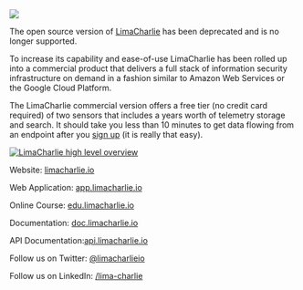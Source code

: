 <img src="https://storage.googleapis.com/limacharlie-io/logo_horizontal.png" />


The open source version of [LimaCharlie](https://limacharlie.io) has been deprecated and is no longer supported.

To increase its capability and ease-of-use LimaCharlie has been rolled up into a commercial product that delivers a full stack of information security infrastructure on demand in a fashion similar to Amazon Web Services or the Google Cloud Platform.

The LimaCharlie commercial version offers a free tier (no credit card required) of two sensors that includes a years worth of telemetry storage and search. It should take you less than 10 minutes to get data flowing from an endpoint after you [sign up](https://app.limacharlie.io/) (it is really that easy).

[![LimaCharlie high level overview](https://storage.googleapis.com/limacharlie-io/youtube_screencap.png)](https://www.youtube.com/watch?v=mxAxIn3E2Ew)

Website: [limacharlie.io](https://limacharlie.io)

Web Application: [app.limacharlie.io](https://app.limacharlie.io)

Online Course: [edu.limacharlie.io](https://edu.limacharlie.io/basic/course?use_last_location=true)

Documentation: [doc.limacharlie.io]()

API Documentation:[api.limacharlie.io](https://api.limacharlie.io/static/swagger/#/LimaCharlie_Cloud)

Follow us on Twitter: [@limacharlieio](https://twitter.com/limacharlieio)

Follow us on LinkedIn: [/lima-charlie](https://www.linkedin.com/showcase/lima-charlie/)
